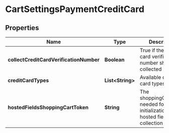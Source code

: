 
# CartSettingsPaymentCreditCard

## Properties
Name | Type | Description | Notes
------------ | ------------- | ------------- | -------------
**collectCreditCardVerificationNumber** | **Boolean** | True if the credit card verification number should be collected |  [optional]
**creditCardTypes** | **List&lt;String&gt;** | Available credit card types |  [optional]
**hostedFieldsShoppingCartToken** | **String** | The shoppingCartToken needed for proper initialization of hosted fields collection |  [optional]



